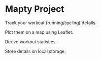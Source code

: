 # Mapty Project

Track your workout (running/cycling) details.

Plot them on a map using Leaflet.

Derive workout statistics.

Store details on local storage.
